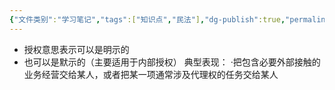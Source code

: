 ```yaml
---
{"文件类别":"学习笔记","tags":["知识点","民法"],"dg-publish":true,"permalink":"/学习笔记studyup/知识点cheese/授权意思表示/","dgPassFrontmatter":true,"created":"2024-08-19T20:21:56.024+08:00","updated":"2024-10-25T12:27:49.600+08:00"}
---
```


- 授权意思表示可以是明示的
- 也可以是默示的（主要适用于内部授权）
典型表现：
·把包含必要外部接触的业务经营交给某人，或者把某一项通常涉及代理权的任务交给某人